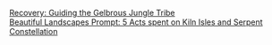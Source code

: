 [Recovery: Guiding the Gelbrous Jungle Tribe](https://old.reddit.com/r/GodhoodWB/comments/fr5ib1/endless_pantheon_turn_3/flv60hk/)   
[Beautiful Landscapes Prompt: 5 Acts spent on Kiln Isles and Serpent Constellation](https://old.reddit.com/r/GodhoodWB/comments/fr5ib1/endless_pantheon_turn_3/flva0pl/)